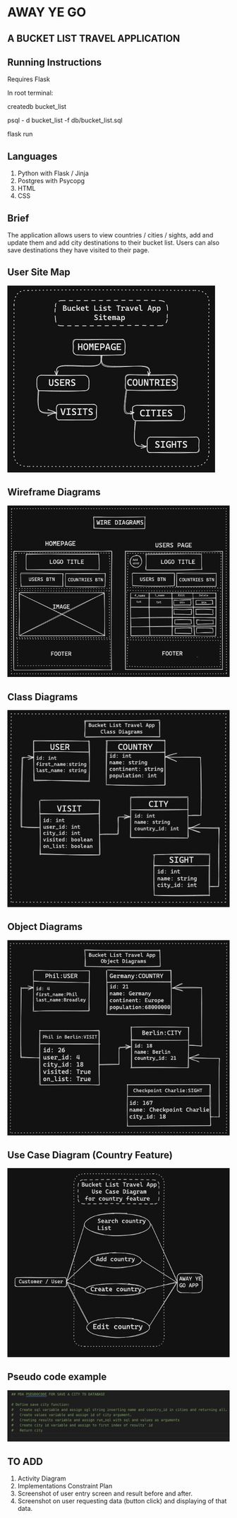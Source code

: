 # AWAY YE GO

## A BUCKET LIST TRAVEL APPLICATION

## Running Instructions

Requires Flask

In root terminal:

createdb bucket_list

psql - d bucket_list -f db/bucket_list.sql

flask run


## Languages 

1. Python with Flask / Jinja
2. Postgres with Psycopg
3. HTML
4. CSS

## Brief

The application allows users to view countries / cities / sights, add and update them and add  city destinations to their bucket list. Users can also save destinations they have visited to their page.

## User Site Map

![Alt text](PDA/site_map.png?raw=true "Optional Title")

## Wireframe Diagrams

![Alt text](PDA/wireframe_diagrams.png?raw=true "Optional Title")

## Class Diagrams

![Alt text](PDA/class_diagrams.png?raw=true "Optional Title")

## Object Diagrams

![Alt text](PDA/object_diagrams.png?raw=true "Optional Title")

## Use Case Diagram (Country Feature)

![Alt text](PDA/use_case.png?raw=true "Optional Title")

## Pseudo code example

![Alt text](PDA/pseudo_code.png?raw=true "Optional Title")

## TO ADD

1.  Activity Diagram
2.  Implementations Constraint Plan
3.  Screenshot of user entry screen and result before and after.
4.  Screenshot on user requesting data (button click) and displaying of that data.

